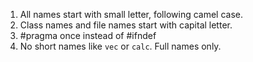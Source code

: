 1. All names start with small letter, following camel case.
2. Class names and file names start with capital letter.
3. #pragma once instead of #ifndef
4. No short names like `vec` or `calc`. Full names only.